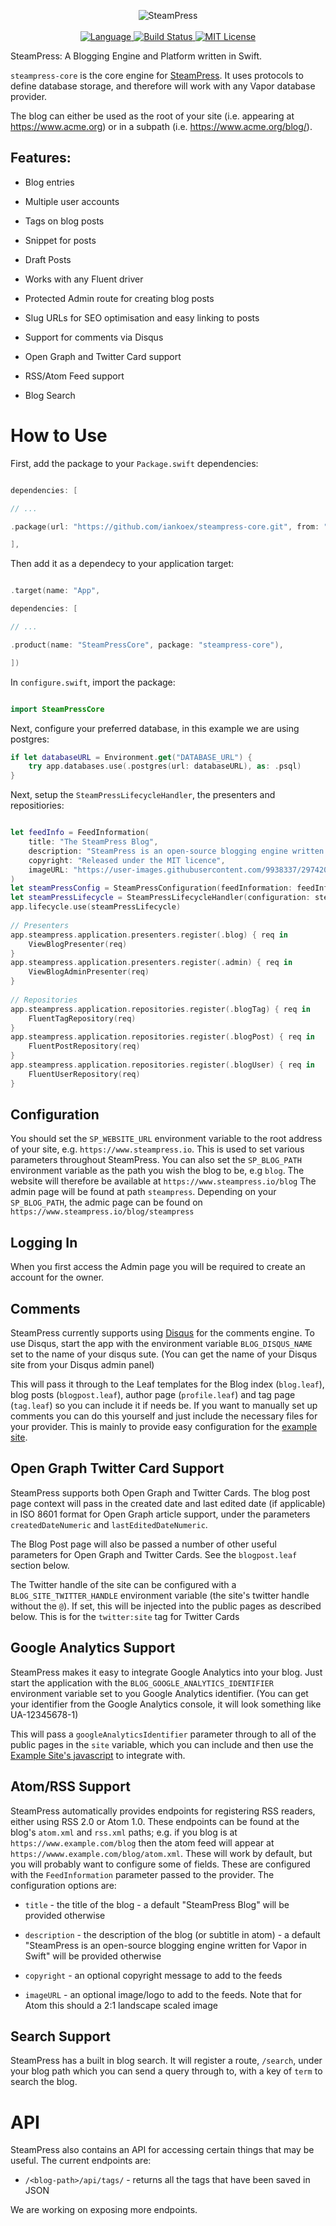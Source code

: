 <p align="center">
    <img src="https://user-images.githubusercontent.com/9938337/29742058-ed41dcc0-8a6f-11e7-9cfc-680501cdfb97.png" alt="SteamPress">
    <br>
    <br>
    <a href="https://swift.org">
        <img src="http://img.shields.io/badge/Swift-5.5-brightgreen.svg" alt="Language">
    </a>
    <a href="https://github.com/iankoex/steampress-core/actions/workflows/tests.yml">
        <img src="https://github.com/iankoex/steampress-core/actions/workflows/tests.yml/badge.svg" alt="Build Status">
    </a>
    </a>
    <a href="https://raw.githubusercontent.com/iankoex/steam-press-core/main/LICENSE">
        <img src="https://img.shields.io/badge/license-MIT-blue.svg" alt="MIT License">
    </a>
</p>

SteamPress: A Blogging Engine and Platform written in Swift.

`steampress-core` is the core engine for [SteamPress](https://github.com/iankoex/SteamPress). It uses protocols to define database storage, and therefore will work with any Vapor database provider.

The blog can either be used as the root of your site (i.e. appearing at https://www.acme.org) or in a subpath (i.e. https://www.acme.org/blog/).

## Features:

- Blog entries

- Multiple user accounts

- Tags on blog posts

- Snippet for posts

- Draft Posts

- Works with any Fluent driver

- Protected Admin route for creating blog posts

- Slug URLs for SEO optimisation and easy linking to posts

- Support for comments via Disqus

- Open Graph and Twitter Card support

- RSS/Atom Feed support

- Blog Search

# How to Use

First, add the package to your `Package.swift` dependencies:

```swift

dependencies: [

// ...

.package(url: "https://github.com/iankoex/steampress-core.git", from: "2.0.8"),

],

```

Then add it as a dependecy to your application target:

```swift

.target(name: "App",

dependencies: [

// ...

.product(name: "SteamPressCore", package: "steampress-core"),

])

```

In `configure.swift`, import the package:

```swift

import SteamPressCore

```

Next, configure your preferred database, in this example we are using postgres:

```swift
if let databaseURL = Environment.get("DATABASE_URL") {
    try app.databases.use(.postgres(url: databaseURL), as: .psql)
}
```

Next, setup the `SteamPressLifecycleHandler`, the presenters and repositiories:

```swift

let feedInfo = FeedInformation(
    title: "The SteamPress Blog",
    description: "SteamPress is an open-source blogging engine written for Vapor in Swift",
    copyright: "Released under the MIT licence",
    imageURL: "https://user-images.githubusercontent.com/9938337/29742058-ed41dcc0-8a6f-11e7-9cfc-680501cdfb97.png"
)
let steamPressConfig = SteamPressConfiguration(feedInformation: feedInfo, postsPerPage: 4, enableAuthorPages: true, enableTagPages: true)
let steamPressLifecycle = SteamPressLifecycleHandler(configuration: steamPressConfig)
app.lifecycle.use(steamPressLifecycle)
    
// Presenters
app.steampress.application.presenters.register(.blog) { req in
    ViewBlogPresenter(req)
}
app.steampress.application.presenters.register(.admin) { req in
    ViewBlogAdminPresenter(req)
}
    
// Repositories
app.steampress.application.repositories.register(.blogTag) { req in
    FluentTagRepository(req)
}
app.steampress.application.repositories.register(.blogPost) { req in
    FluentPostRepository(req)
}
app.steampress.application.repositories.register(.blogUser) { req in
    FluentUserRepository(req)
}

```


## Configuration

You should set the `SP_WEBSITE_URL` environment variable to the root address of your site, e.g. `https://www.steampress.io`. This is used to set various parameters throughout SteamPress.
You can also set the `SP_BLOG_PATH` environment variable as the path you wish the blog to be, e.g `blog`. The website will therefore be available at `https://www.steampress.io/blog`
The admin page will be found at path `steampress`. Depending on your `SP_BLOG_PATH`, the admic page can be found on `https://www.steampress.io/blog/steampress`

## Logging In

When you first access the Admin page you will be required to create an account for the owner.

## Comments

SteamPress currently supports using [Disqus](https://disqus.com) for the comments engine. To use Disqus, start the app with the environment variable `BLOG_DISQUS_NAME` set to the name of your disqus sute. (You can get the name of your Disqus site from your Disqus admin panel)

This will pass it through to the Leaf templates for the Blog index (`blog.leaf`), blog posts (`blogpost.leaf`), author page (`profile.leaf`) and tag page (`tag.leaf`) so you can include it if needs be. If you want to manually set up comments you can do this yourself and just include the necessary files for your provider. This is mainly to provide easy configuration for the [example site](https://github.com/brokenhandsio/SteamPressExample).

## Open Graph Twitter Card Support

SteamPress supports both Open Graph and Twitter Cards. The blog post page context will pass in the created date and last edited date (if applicable) in ISO 8601 format for Open Graph article support, under the parameters `createdDateNumeric` and `lastEditedDateNumeric`.

The Blog Post page will also be passed a number of other useful parameters for Open Graph and Twitter Cards. See the `blogpost.leaf` section below.

The Twitter handle of the site can be configured with a `BLOG_SITE_TWITTER_HANDLE` environment variable (the site's twitter handle without the `@`). If set, this will be injected into the public pages as described below. This is for the `twitter:site` tag for Twitter Cards

## Google Analytics Support

SteamPress makes it easy to integrate Google Analytics into your blog. Just start the application with the `BLOG_GOOGLE_ANALYTICS_IDENTIFIER` environment variable set to you Google Analytics identifier. (You can get your identifier from the Google Analytics console, it will look something like UA-12345678-1)

This will pass a `googleAnalyticsIdentifier` parameter through to all of the public pages in the `site` variable, which you can include and then use the [Example Site's javascript](https://github.com/brokenhandsio/SteamPressExample/blob/master/Public/static/js/analytics.js) to integrate with.

## Atom/RSS Support

SteamPress automatically provides endpoints for registering RSS readers, either using RSS 2.0 or Atom 1.0. These endpoints can be found at the blog's `atom.xml` and `rss.xml` paths; e.g. if you blog is at `https://www.example.com/blog` then the atom feed will appear at `https://wwww.example.com/blog/atom.xml`. These will work by default, but you will probably want to configure some of fields. These are configured with the `FeedInformation` parameter passed to the provider. The configuration options are:

- `title` - the title of the blog - a default "SteamPress Blog" will be provided otherwise

- `description` - the description of the blog (or subtitle in atom) - a default "SteamPress is an open-source blogging engine written for Vapor in Swift" will be provided otherwise

- `copyright` - an optional copyright message to add to the feeds

- `imageURL` - an optional image/logo to add to the feeds. Note that for Atom this should a 2:1 landscape scaled image

## Search Support

SteamPress has a built in blog search. It will register a route, `/search`, under your blog path which you can send a query through to, with a key of `term` to search the blog.

# API

SteamPress also contains an API for accessing certain things that may be useful. The current endpoints are:

- `/<blog-path>/api/tags/` - returns all the tags that have been saved in JSON

We are working on exposing more endpoints. 
